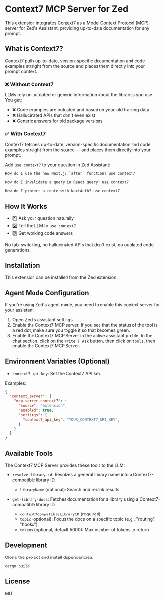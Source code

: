 # Context7 MCP Server for Zed

This extension integrates [Context7](https://context7.com/) as a Model Context Protocol (MCP) server for Zed's Assistant, providing up-to-date documentation for any prompt.

## What is Context7?

Context7 pulls up-to-date, version-specific documentation and code examples straight from the source and places them directly into your prompt context.

### ❌ Without Context7

LLMs rely on outdated or generic information about the libraries you use. You get:
- ❌ Code examples are outdated and based on year-old training data
- ❌ Hallucinated APIs that don't even exist
- ❌ Generic answers for old package versions

### ✅ With Context7

Context7 fetches up-to-date, version-specific documentation and code examples straight from the source — and places them directly into your prompt.

Add `use context7` to your question in Zed Assistant:

```
How do I use the new Next.js `after` function? use context7
```

```
How do I invalidate a query in React Query? use context7
```

```
How do I protect a route with NextAuth? use context7
```

## How It Works

- 1️⃣ Ask your question naturally
- 2️⃣ Tell the LLM to `use context7`
- 3️⃣ Get working code answers

No tab-switching, no hallucinated APIs that don't exist, no outdated code generations.

## Installation

This extension can be installed from the Zed extension.

## Agent Mode Configuration

If you're using Zed's agent mode, you need to enable this context server for your assistant:

1. Open Zed's assistant settings
2. Enable the Context7 MCP server. If you see that the status of the tool is a red dot, make sure you toggle it so that becomes green.
3. Enable the Context7 MCP Server in the active assistant profile. In the chat section, click on the `Write | Ask` button, then click on `tools`, then enable the Context7 MCP Server.

## Environment Variables (Optional)

- `context7_api_key`: Set the Context7 API key.

Examples:

```json
{
  "context_server": {
    "mcp-server-context7": {
      "source": "extension",
      "enabled": true,
      "settings": {
        "context7_api_key": "YOUR_CONTEXT7_API_KEY",
      }
    }
  }
}
```

## Available Tools

The Context7 MCP Server provides these tools to the LLM:

- `resolve-library-id`: Resolves a general library name into a Context7-compatible library ID.
  - `libraryName` (optional): Search and rerank results

- `get-library-docs`: Fetches documentation for a library using a Context7-compatible library ID.
  - `context7CompatibleLibraryID` (required)
  - `topic` (optional): Focus the docs on a specific topic (e.g., "routing", "hooks")
  - `tokens` (optional, default 5000): Max number of tokens to return

## Development

Clone the project and install dependencies:

```
cargo build
```

## License

MIT
